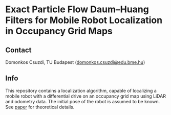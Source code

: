# Exact Particle Flow Daum–Huang Filters for Mobile Robot Localization in Occupancy Grid Maps

## Contact
Domonkos Csuzdi, TU Budapest (domonkos.csuzdi@edu.bme.hu)

## Info
This repository contains a localization algorithm, capable of localizing a mobile robot with a differential drive on an occupancy grid map using LiDAR and odometry data. 
The initial pose of the robot is assumed to be known.
See [paper](paper.pdf) for theoretical details.

